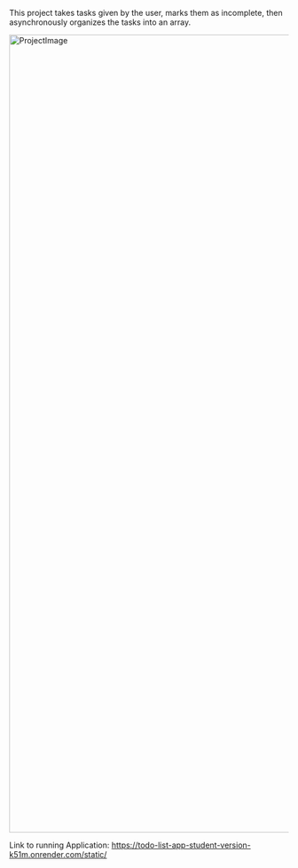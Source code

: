 This project takes tasks given by the user, marks them as incomplete, then asynchronously organizes the tasks into an array. 

<img width="1440" alt="ProjectImage" src="https://github.com/user-attachments/assets/fe494195-17d2-42f2-8315-422bbd156015" />

Link to running Application: https://todo-list-app-student-version-k51m.onrender.com/static/
